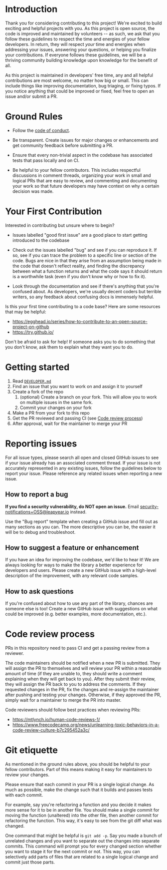 # Introduction

Thank you for considering contributing to this project! We're excited to build
exciting and helpful projects with you. As this project is open source, the
code is improved and maintained by volunteers -- as such, we ask that you
follow these guidelines to respect the time and energies of your fellow
developers. In return, they will respect *your* time and energies when
addressing your issues, answering your questions, or helping you finalize your
contributions. If everyone follows these guidelines, we will be a thriving
community building knowledge upon knowledge for the benefit of all.

As this project is maintained in developers' free time, any and all helpful
contributions are most welcome, no matter how big or small. This can include
things like improving documentation, bug triaging, or fixing typos. If you
notice anything that could be improved or fixed, feel free to open an issue
and/or submit a PR.

# Ground Rules

* Follow the [code of conduct](CODE_OF_CONDUCT.md).

* Be transparent. Create issues for major changes or enhancements and get
  community feedback before submitting a PR.

* Ensure that every non-trivial aspect in the codebase has associated tests
  that pass locally and on CI.

* Be helpful to your fellow contributors. This includes respectful discussions
  in comment threads, organizing your work in small and logical PRs that are
  easy to review, and commenting and documenting your work so that future
  developers may have context on why a certain decision was made.

# Your First Contribution

Interested in contributing but unsure where to begin?

* Issues labelled "good first issue" are a good place to start getting
  introduced to the codebase

* Check out the issues labelled "bug" and see if you can reproduce it. If so,
  see if you can trace the problem to a specific line or section of the code.
  Bugs are nice in that they arise from an assumption being made in the code
  that doesn't reflect reality, and finding the discrepancy between what a
  function returns and what the code says it should return is a worthwhile task
  (even if you don't know why or how to fix it).

* Look through the documentation and see if there's anything that you're
  confused about. As developers, we're usually decent coders but terrible
  writers, so any feedback about confusing docs is immensely helpful.

Is this your first time contributing to a code base? Here are some resources
that may be helpful:

* https://egghead.io/series/how-to-contribute-to-an-open-source-project-on-github
* https://try.github.io/

Don't be afraid to ask for help! If someone asks you to do something that you
don't know, ask them to explain what they want you to do.

# Getting started

1. Read [`DEVELOPER.md`](DEVELOPER.md)
1. Find an issue that you want to work on and assign it to yourself
1. Create a fork of the repo
    1. (optional) Create a branch on your fork. This will allow you to work on
        multiple issues in the same fork.
    1. Commit your changes on your fork
1. Make a PR from your fork to this repo
1. Get the PR reviewed and passing CI
   (see [Code review process](#code-review-process))
1. After approval, wait for the maintainer to merge your PR

# Reporting issues

For all issue types, please search all open and closed GitHub issues to see if
your issue already has an associated comment thread. If your issue is not
accurately represented in any existing issues, follow the guidelines below to
report your issue. Please reference any related issues when reporting a new
issue.

## How to report a bug

**If you find a security vulnerability, do NOT open an issue.** Email
security-notifications+OSS@leapyear.io instead.

Use the "Bug report" template when creating a GitHub issue and fill out as many
sections as you can. The more descriptive you can be, the easier it will be to
debug and troubleshoot.

## How to suggest a feature or enhancement

If you have an idea for improving the codebase, we'd like to hear it! We are
always looking for ways to make the library a better experience for developers
and users. Please create a new GitHub issue with a high-level description of
the improvement, with any relevant code samples.

## How to ask questions

If you're confused about how to use any part of the library, chances are
someone else is too! Create a new GitHub issue with suggestions on what could
be improved (e.g. better examples, more documentation, etc.).

# Code review process

PRs in this repository need to pass CI and get a passing review from a
reviewer.

The code maintainers should be notified when a new PR is submitted. They will
assign the PR to themselves and will review your PR within a reasonable amount
of time (if they are unable to, they should write a comment explaining when
they will get back to you). After they submit their review, they will assign
the PR back to you to address the comments. If they requested changes in the
PR, fix the changes and re-assign the maintainer after pushing and testing your
changes. Otherwise, if they approved the PR, simply wait for a maintainer to
merge the PR into master.

Code reviewers should follow best practices when reviewing PRs:
* https://mtlynch.io/human-code-reviews-1/
* https://www.freecodecamp.org/news/unlearning-toxic-behaviors-in-a-code-review-culture-b7c295452a3c/

# Git etiquette

As mentioned in the ground rules above, you should be helpful to your fellow
contributors. Part of this means making it easy for maintainers to review your
changes.

Please ensure that each commit in your PR is a single logical change. As much
as possible, make the change such that it builds and passes tests with each
commit.

For example, say you're refactoring a function and you decide it makes more
sense for it to be in another file. You should make a single commit for moving
the function (unaltered) into the other file, then another commit for
refactoring the function. This way, it's easy to see from the git diff what
was changed.

One command that might be helpful is `git add -p`. Say you made a bunch of
unrelated changes and you want to separate out the changes into separate
commits. This command will prompt you for every changed section whether you
want to stage it for the next commit or not. This way, you can selectively add
parts of files that are related to a single logical change and commit just
those parts.